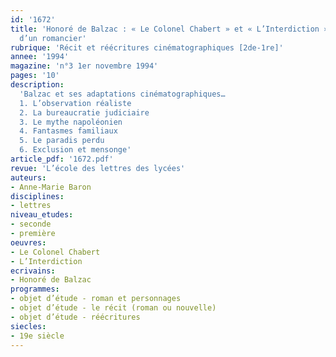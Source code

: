 ```yaml
---
id: '1672'
title: 'Honoré de Balzac : « Le Colonel Chabert » et « L’Interdiction » ou les fantasmes
  d’un romancier'
rubrique: 'Récit et réécritures cinématographiques [2de-1re]'
annee: '1994'
magazine: 'n°3 1er novembre 1994'
pages: '10'
description: 
  'Balzac et ses adaptations cinématographiques…
  1. L’observation réaliste
  2. La bureaucratie judiciaire
  3. Le mythe napoléonien
  4. Fantasmes familiaux
  5. Le paradis perdu
  6. Exclusion et mensonge'
article_pdf: '1672.pdf'
revue: 'L’école des lettres des lycées'
auteurs:
- Anne-Marie Baron
disciplines:
- lettres
niveau_etudes:
- seconde
- première
oeuvres:
- Le Colonel Chabert
- L’Interdiction
ecrivains:
- Honoré de Balzac
programmes:
- objet d’étude - roman et personnages
- objet d’étude - le récit (roman ou nouvelle)
- objet d’étude - réécritures
siecles:
- 19e siècle
---
```

